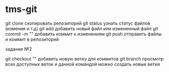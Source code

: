 # tms-git
git clone скопировать репозиторий 
git status узнать статус файлов (измения и т.д) 
git add добавить новый файл или измененный файл
git commit -m "" добавить коммит к изменениям 
git push отправить файлы и коммит в репозиторий 



задание №2

git checkout "" добавить новую ветку для коммитов
git branch просмотр всех доступных веток и данной командой можно создать новые ветки
 


